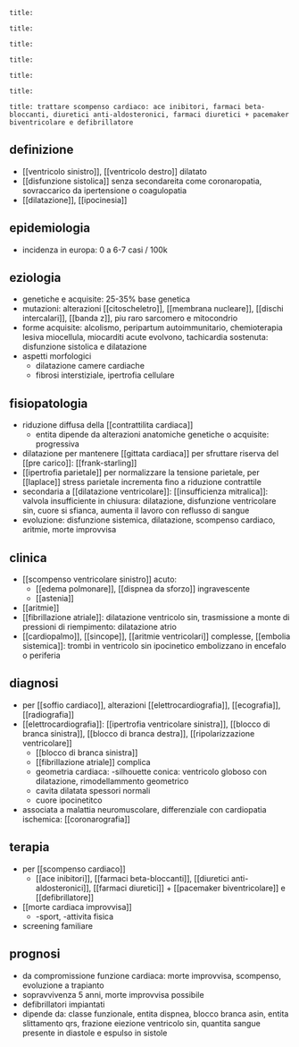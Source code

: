 ```ad-definizione
title: 
```
```ad-epidemiologia
title: 
```
```ad-eziologia
title: 
```
```ad-fisiopatologia
title: 
```
```ad-clinica
title: 
```
```ad-diagnosi
title: 
```
```ad-terapia
title: trattare scompenso cardiaco: ace inibitori, farmaci beta-bloccanti, diuretici anti-aldosteronici, farmaci diuretici + pacemaker biventricolare e defibrillatore
```
## definizione
- [[ventricolo sinistro]], [[ventricolo destro]] dilatato
- [[disfunzione sistolica]] senza secondareita come coronaropatia, sovraccarico da ipertensione o coagulopatia
- [[dilatazione]], [[ipocinesia]]

## epidemiologia
- incidenza in europa: 0 a 6-7 casi / 100k

## eziologia
- genetiche e acquisite: 25-35% base genetica
- mutazioni: alterazioni [[citoscheletro]], [[membrana nucleare]], [[dischi intercalari]], [[banda z]], piu raro sarcomero e mitocondrio
- forme acquisite: alcolismo, peripartum autoimmunitario, chemioterapia lesiva miocellula, miocarditi acute evolvono, tachicardia sostenuta: disfunzione sistolica e dilatazione
- aspetti morfologici
	- dilatazione camere cardiache
	- fibrosi interstiziale, ipertrofia cellulare

## fisiopatologia
- riduzione diffusa della [[contrattilita cardiaca]]
	- entita dipende da alterazioni anatomiche genetiche o acquisite: progressiva
- dilatazione per mantenere [[gittata cardiaca]] per sfruttare riserva del [[pre carico]]: [[frank-starling]]
- [[ipertrofia parietale]] per normalizzare la tensione parietale, per [[laplace]] stress parietale incrementa fino a riduzione contrattile
- secondaria a [[dilatazione ventricolare]]: [[insufficienza mitralica]]: valvola insufficiente  in chiusura: dilatazione, disfunzione ventricolare sin, cuore si sfianca, aumenta il lavoro con reflusso di sangue
- evoluzione: disfunzione sistemica, dilatazione, scompenso cardiaco, aritmie, morte improvvisa

## clinica
- [[scompenso ventricolare sinistro]] acuto:
	- [[edema polmonare]], [[dispnea da sforzo]] ingravescente
	- [[astenia]]
- [[aritmie]]
- [[fibrillazione atriale]]: dilatazione ventricolo sin, trasmissione a monte di pressioni di riempimento: dilatazione atrio
- [[cardiopalmo]], [[sincope]], [[aritmie ventricolari]] complesse, [[embolia sistemica]]: trombi in ventricolo sin ipocinetico embolizzano in encefalo o periferia

## diagnosi
- per [[soffio cardiaco]], alterazioni [[elettrocardiografia]], [[ecografia]], [[radiografia]]
- [[elettrocardiografia]]: [[ipertrofia ventricolare sinistra]], [[blocco di branca sinistra]], [[blocco di branca destra]], [[ripolarizzazione ventricolare]]
	- [[blocco di branca sinistra]]
	- [[fibrillazione atriale]] complica
	- geometria cardiaca: -silhouette conica: ventricolo globoso con dilatazione, rimodellammento geometrico
	- cavita dilatata spessori normali
	- cuore ipocinetitco
- associata a malattia neuromuscolare, differenziale con cardiopatia ischemica: [[coronarografia]]

## terapia
- per [[scompenso cardiaco]]
	- [[ace inibitori]], [[farmaci beta-bloccanti]], [[diuretici anti-aldosteronici]], [[farmaci diuretici]] + [[pacemaker biventricolare]] e [[defibrillatore]]
- [[morte cardiaca improvvisa]]
	- -sport, -attivita fisica
- screening familiare

## prognosi
- da compromissione funzione cardiaca: morte improvvisa, scompenso, evoluzione a trapianto
- sopravvivenza 5 anni, morte improvvisa possibile
- defibrillatori impiantati
- dipende da: classe funzionale, entita dispnea,  blocco branca asin, entita slittamento qrs, frazione eiezione ventricolo sin, quantita sangue presente in diastole e espulso in sistole